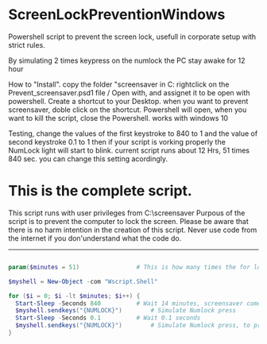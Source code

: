 # ScreenLockPreventionWindows
Powershell script to prevent the screen lock, usefull in corporate setup with strict rules.

By simulating 2 times keypress on the numlock the PC stay awake for 12 hour

How to "Install".
copy the folder "screensaver in C:
rightclick on the Prevent_screensaver.psd1 file / Open with, and assignet it to be open with powershell. Create a shortcut to your Desktop. when you want to prevent screensaver, doble click on the shortcut. Powershell will open, when you want to kill the script, close the Powershell.
works with windows 10

Testing, change the values of the first keystroke to 840 to 1 and the value of second keystroke 0.1 to 1 then if your script is vorking properly the NumLock light will start to blink.
current script runs about 12 Hrs, 51 times 840 sec. you can change this setting acordingly. 

# This is the complete script.

This script runs with user privileges from C:\screensaver
Purpous of the script is to prevent the computer to lock the screen.
Please be aware that there is no harm intention in the creation of this script.
Never use code from the internet if you don'understand what the code do.
___
````Powershell

param($minutes = 51) 				# This is how many times the for loop will run. 12 hours / 14 minutes. After 12 hours the desktop will lock itself.

$myshell = New-Object -com "Wscript.Shell"

for ($i = 0; $i -lt $minutes; $i++) {
  Start-Sleep -Seconds 840			# Wait 14 minutes, screensaver comes in the 15th minute.
  $myshell.sendkeys("{NUMLOCK}")		# Simulate Numlock press
  Start-Sleep -Seconds 0.1			# Wait 0.1 seconds 
  $myshell.sendkeys("{NUMLOCK}")		# Simulate Numlock press, to preserve the state of the kayboard.
}

``````
